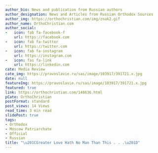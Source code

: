 ```yaml
---
author_bio: News and publication from Russian authors
author_designation: News and Articles from Russian Orthodox Sources
author_img: https://orthochristian.com/img/znak2.gif
author_name: OrthoChristian.com
author_social:
-   icon: fab fa-facebook-f
    url: https://facebook.com
-   icon: fab fa-twitter
    url: https://twitter.com
-   icon: fab fa-instagram
    url: https://instagram.com
-   icon: fas fa-link
    url: https://linkedin.com
cate: Media Review
cate_img: https://pravoslavie.ru/sas/image/103917/391721.x.jpg
date: null
featureImg: https://pravoslavie.ru/sas/image/103917/391721.x.jpg
featured: true
link: https://orthochristian.com/148636.html
pCate: OrthoChristian
postFormat: standard
post_views: 14 Views
read_time: 3 min read
slidePost: true
tags:
- Orthodox
- Moscow Patriarchate
- Official
- Russian
title: "\u201CGreater Love Hath No Man Than This . . .\u201D"
---
```

